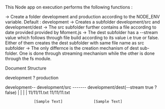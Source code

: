 This Node app on execution performs the following functions : 

-> Create a folder development and production according to the NODE_ENV variable. Default : development
-> Creates a subfolder development/src and development/dest
-> The src subfolder further contains a file according to date provided provided by Moment.js
-> The dest subfolder has a --stream value which follows through file build according to its value
   i.e true or false. Either of them creates the dest subfolder with same file name as src subfolder
-> The only differnce is the creation mechanism of dest sub-folder. One is done through streaming mechanism while 
   the other is done through the fs module.
   
   
   Document Structure 
   
   
   development ? production 
   
   
   development--
              development/src ------- development/dest(--stream true ? false)
                    |                       |
                    |                       |
                 11/11/11.txt               11/11/11.txt
                                              
                 [Sample Text]              [Sample Text]      
                
